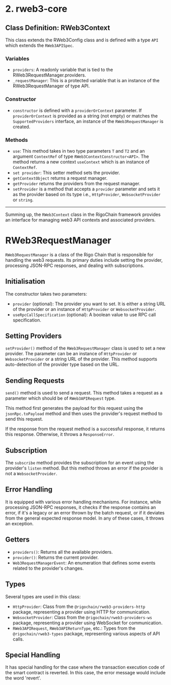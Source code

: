 # 2. rweb3-core


## Class Definition: RWeb3Context

This class extends the RWeb3Config class and is defined with a type `API` which extends the `RWeb3APISpec`.

### Variables
- `providers`: A readonly variable that is tied to the RWeb3RequestManager.providers.
- `_requestManager`: This is a protected variable that is an instance of the RWeb3RequestManager of type API.


### Constructor
- `constructor` is defined with a `providerOrContext` parameter. If `providerOrContext` is provided as a string (not empty) or matches the `SupportedProviders` interface, an instance of the `RWeb3RequestManager` is created.

### Methods
- `use`: This method takes in two type parameters `T` and `T2` and an argument `ContextRef` of type `RWeb3ContextConstructor<API>`. The method returns a new context `useContext` which is an instance of `ContextRef`.
- `set provider`: This setter method sets the provider.
- `getContextObject` returns a request manager.
- `getProvider` returns the providers from the request manager.
- `setProvider` is a method that accepts a `provider` parameter and sets it as the provider based on its type i.e., `HttpProvider`, `WebsocketProvider` or `string`.

---

Summing up, the `RWeb3Context` class in the RigoChain framework provides an interface for managing web3 API contexts and associated providers.

# RWeb3RequestManager

`RWeb3RequestManager` is a class of the Rigo Chain that is responsible for handling the web3 requests. Its primary duties include setting the provider, processing JSON-RPC responses, and dealing with subscriptions.

## Initialisation

The constructor takes two parameters:
- `provider` (optional): The provider you want to set. It is either a string URL of the provider or an instance of `HttpProvider` or `WebsocketProvider`.
- `useRpcCallSpecification` (optional): A boolean value to use RPC call specification.

## Setting Providers

`setProvider()` method of the `RWeb3RequestManager` class is used to set a new provider. The parameter can be an instance of `HttpProvider` or `WebsocketProvider` or a string URL of the provider. This method supports auto-detection of the provider type based on the URL.

## Sending Requests

`send()` method is used to send a request. This method takes a request as a parameter which should be of `RWeb3APIRequest` type.

This method first generates the payload for this request using the `jsonRpc.toPayload` method and then uses the provider's request method to send this request.

If the response from the request method is a successful response, it returns this response. Otherwise, it throws a `ResponseError`.

## Subscription

The `subscribe` method provides the subscription for an event using the provider's `listen` method. But this method throws an error if the provider is not a `WebsocketProvider`.

## Error Handling

It is equipped with various error handling mechanisms. For instance, while processing JSON-RPC responses, it checks if the response contains an error, if it's a legacy or an error thrown by the batch request, or if it deviates from the general expected response model. In any of these cases, it throws an exception.

## Getters

- `providers()`: Returns all the available providers.
- `provider()`: Returns the current provider.
- `Web3RequestManagerEvent`: An enumeration that defines some events related to the provider's changes.

## Types
Several types are used in this class:
- `HttpProvider`: Class from the `@rigochain/rweb3-providers-http` package, representing a provider using HTTP for communication.
- `WebsocketProvider`: Class from the `@rigochain/rweb3-providers-ws` package, representing a provider using WebSocket for communication.
- `RWeb3APIRequest`, `RWeb3APIReturnType`, etc.: Types from the `@rigochain/rweb3-types` package, representing various aspects of API calls.

## Special Handling
It has special handling for the case where the transaction execution code of the smart contract is reverted. In this case, the error message would include the word 'revert'.